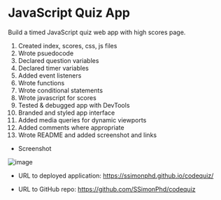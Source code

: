 # JavaScript Quiz App

Build a timed JavaScript quiz web app with high scores page. 

1. Created index, scores, css, js files 
2. Wrote psuedocode
3. Declared question variables
4. Declared timer variables
5. Added event listeners
6. Wrote functions 
7. Wrote conditional statements
8. Wrote javascript for scores
9. Tested & debugged app with DevTools
10. Branded and styled app interface
11. Added media queries for dynamic viewports
12. Added comments where appropriate
13. Wrote README and added screenshot and links

- Screenshot

![image](https://user-images.githubusercontent.com/60651145/186778899-5db196a5-dc0a-4a20-a82b-7a86f542217a.png)

- URL to deployed application:
https://ssimonphd.github.io/codequiz/

- URL to GitHub repo:
https://github.com/SSimonPhd/codequiz